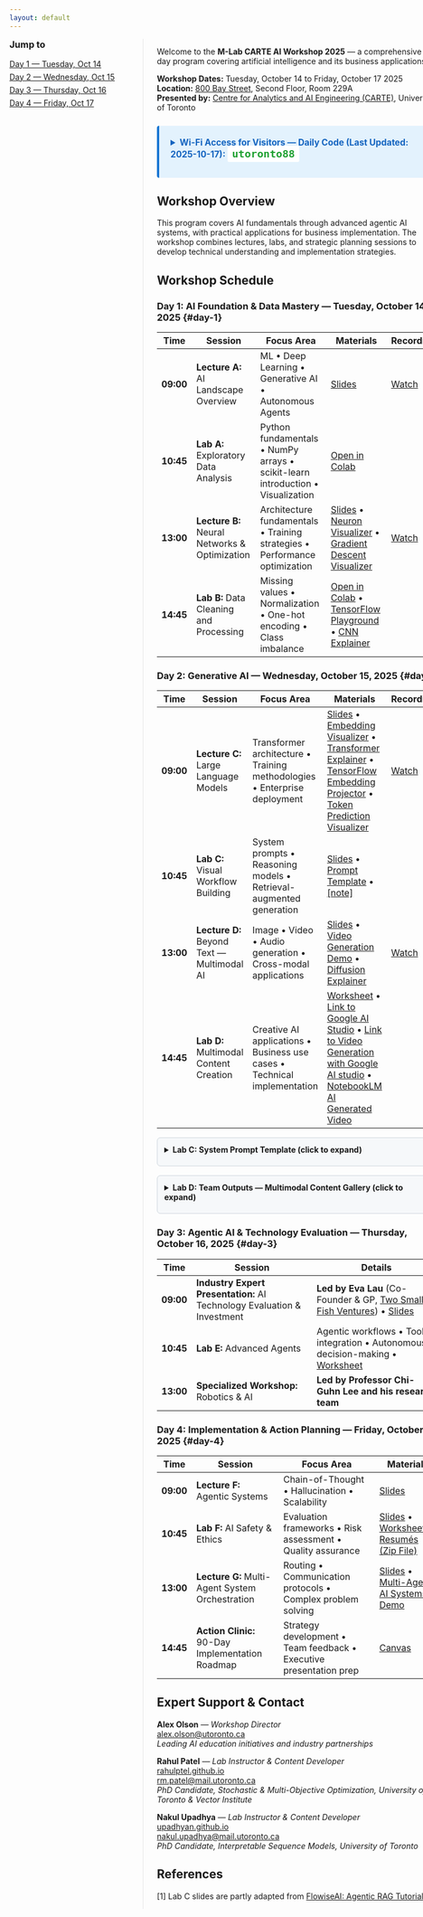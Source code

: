 ```yaml
---
layout: default
---
```


<style>
/* simple left nav for in-page anchors */
.page-wrap { display: flex; gap: 24px; }
.page-toc { min-width: 220px; border-right: 1px solid #e5e5e5; padding-right: 16px; }
.page-toc h3 { margin-top: 0; font-size: 1rem; }
.page-toc ul { list-style: none; padding-left: 0; margin: 8px 0; }
.page-toc li { margin: 6px 0; }
.page-content-body { flex: 1; }
@media (max-width: 900px) {
  .page-wrap { flex-direction: column; }
  .page-toc { border-right: none; border-bottom: 1px solid #e5e5e5; padding-bottom: 12px; }
}
</style>

<script>
function copyLabCPrompt(btn) {
  const text = document.getElementById('lab-c-prompt').textContent;
  navigator.clipboard.writeText(text).then(function() {
    const originalText = btn.textContent;
    btn.textContent = '✓ Copied!';
    btn.style.background = '#28a745';
    setTimeout(function() {
      btn.textContent = originalText;
      btn.style.background = '#0066cc';
    }, 2000);
  }).catch(function(err) {
    alert('Failed to copy text: ' + err);
  });
}
</script>

<div class="page-wrap">
  <nav class="page-toc" aria-label="Page navigation">
    <h3>Jump to</h3>
    <ul>
      <li><a href="#day-1">Day 1 — Tuesday, Oct 14</a></li>
      <li><a href="#day-2">Day 2 — Wednesday, Oct 15</a></li>
      <li><a href="#day-3">Day 3 — Thursday, Oct 16</a></li>
      <li><a href="#day-4">Day 4 — Friday, Oct 17</a></li>
    </ul>
  </nav>

  <div class="page-content-body" markdown="1">

Welcome to the **M-Lab CARTE AI Workshop 2025** — a comprehensive 4-day program covering artificial intelligence and its business applications.

**Workshop Dates:** Tuesday, October 14 to Friday, October 17 2025  
**Location:** [800 Bay Street](https://maps.app.goo.gl/aStqyNu9qWBmrM7f9), Second Floor, Room 229A  
**Presented by:** [Centre for Analytics and AI Engineering (CARTE)](https://carte.utoronto.ca), University of Toronto  

<div style="margin: 24px 0; padding: 20px; background: #e3f2fd; border-left: 4px solid #1976d2; border-radius: 4px;">
<details>
<summary style="cursor: pointer; font-weight: bold; font-size: 1.1em; color: #1565c0; margin-bottom: 12px;">
Wi-Fi Access for Visitors — Daily Code (Last Updated: 2025-10-17): <code style="background: white; padding: 4px 8px; border-radius: 3px; color:rgb(30, 160, 48); font-size: 1.2em;">utoronto88</code>
</summary>

<p><strong>Network:</strong> eduroam (via eduroam Visitor Access - eVA)</p>

<p><strong>Daily Credentials:</strong></p>
<ul style="margin: 8px 0;">
<li><strong>Phone Number:</strong> <code>+1 (833) 338-7626</code> <em style="color:#757575;">(This number remains the same every day)</em></li>
<li><strong>Daily Passcode:</strong> <code>utoronto88</code></li>
</ul>

<p><strong>How to Connect:</strong></p>
<ol style="margin: 8px 0;">
<li><strong>First time:</strong> Text (SMS) the daily passcode to the phone number listed above</li>
<li>You will receive a return SMS with your username and password (these stay the same throughout the workshop)</li>
<li>Select the <strong>"eduroam"</strong> Wi-Fi network on your device</li>
<li>Login using the credentials you received via SMS</li>
<li>You now have Wi-Fi access for the day</li>
</ol>

<p style="margin-bottom: 0;"><em>Note: Each day you need to re-authorize access by texting the new daily passcode, but you will use the same username and password credentials throughout. </em></p>
</details>
</div>

## Workshop Overview

This program covers AI fundamentals through advanced agentic AI systems, with practical applications for business implementation. The workshop combines lectures, labs, and strategic planning sessions to develop technical understanding and implementation strategies.

## Workshop Schedule

### **Day 1: AI Foundation & Data Mastery** — Tuesday, October 14, 2025 {#day-1}

| **Time** | **Session** | **Focus Area** | **Materials** | **Recording** |
|----------|-------------|----------------|---------------|---------------|
| **09:00** | **Lecture A:** AI Landscape Overview | ML • Deep Learning • Generative AI • Autonomous Agents | [Slides](https://github.com/CARTE-Toronto/mlab-carte-ai-workshop-2025/raw/main/slides/lecture_a_ai_landscape_overview.pdf) | [Watch](https://youtu.be/LoMWPXntUV4) |
| **10:45** | **Lab A:** Exploratory Data Analysis | Python fundamentals • NumPy arrays • scikit-learn introduction • Visualization | [Open in Colab](https://colab.research.google.com/github/CARTE-Toronto/mlab-carte-ai-workshop-2025/blob/main/labs/lab_a_exploratory_data_analysis.ipynb) | |
| **13:00** | **Lecture B:** Neural Networks & Optimization | Architecture fundamentals • Training strategies • Performance optimization | [Slides](https://github.com/CARTE-Toronto/mlab-carte-ai-workshop-2025/raw/main/slides/lecture_b_neural_networks_and_optimization.pdf) • [Neuron Visualizer](https://interactive-neuron-visualizer-871047044699.us-west1.run.app) • [Gradient Descent Visualizer](https://gradient-descent-visualizer-871047044699.us-west1.run.app) | [Watch](https://youtu.be/OG-U7psvVoE) |
| **14:45** | **Lab B:** Data Cleaning and Processing | Missing values • Normalization • One-hot encoding • Class imbalance | [Open in Colab](https://colab.research.google.com/github/CARTE-Toronto/mlab-carte-ai-workshop-2025/blob/main/labs/lab_b_data_cleaning_and_processing.ipynb) • [TensorFlow Playground](https://playground.tensorflow.org) • [CNN Explainer](https://poloclub.github.io/cnn-explainer/) | |

### **Day 2: Generative AI** — Wednesday, October 15, 2025 {#day-2}

| **Time** | **Session** | **Focus Area** | **Materials** | **Recording** |
|----------|-------------|----------------|---------------|---------------|
| **09:00** | **Lecture C:** Large Language Models | Transformer architecture • Training methodologies • Enterprise deployment | [Slides](https://github.com/CARTE-Toronto/mlab-carte-ai-workshop-2025/raw/main/slides/lecture_c_large_language_models.pdf) • [Embedding Visualizer](https://word-embedding-visualizer-871047044699.us-west1.run.app) • [Transformer Explainer](https://poloclub.github.io/transformer-explainer/) • [TensorFlow Embedding Projector](https://projector.tensorflow.org/) • [Token Prediction Visualizer](https://gemini-token-predictor-871047044699.us-west1.run.app/) | [Watch](https://youtu.be/BJxgCXwvLVk) |
| **10:45** | **Lab C:** Visual Workflow Building | System prompts • Reasoning models  • Retrieval-augmented generation | [Slides](https://github.com/CARTE-Toronto/mlab-carte-ai-workshop-2025/raw/main/slides/lab_c_visual_workflow_building.pdf) • [Prompt Template](#lab-c-prompt-template) • [[note]](#ref1) | |
| **13:00** | **Lecture D:** Beyond Text — Multimodal AI | Image • Video • Audio generation • Cross-modal applications | [Slides](https://github.com/CARTE-Toronto/mlab-carte-ai-workshop-2025/raw/main/slides/lecture_d_beyond_text_and_multimodal_ai.pdf) • [Video Generation Demo](https://generative-animation-explainer-871047044699.us-west1.run.app) • [Diffusion Explainer](https://poloclub.github.io/diffusion-explainer/) | [Watch](https://youtu.be/9CjBZ4bHz9A) |
| **14:45** | **Lab D:** Multimodal Content Creation | Creative AI applications • Business use cases • Technical implementation | [Worksheet](https://github.com/CARTE-Toronto/mlab-carte-ai-workshop-2025/raw/main/slides/lab_d_multimodal_content_generation.pdf) • [Link to Google AI Studio](https://aistudio.google.com/) • [Link to Video Generation with Google AI studio](https://aistudio.google.com/prompts/new_video) • [NotebookLM AI Generated Video](https://github.com/CARTE-Toronto/mlab-carte-ai-workshop-2025/raw/main/assets/Neural_Text-to-Speech.mp4) | |

<div id="lab-c-prompt-template" style="margin: 16px 0; padding: 12px; background: #f6f8fa; border: 1px solid #d0d7de; border-radius: 6px;">
<details>
<summary style="cursor: pointer; font-weight: bold; margin-bottom: 8px;">Lab C: System Prompt Template (click to expand)</summary>
<pre id="lab-c-prompt" style="background: white; padding: 12px; border-radius: 4px; overflow-x: auto;">Given the user question and history, construct a short string that can be used for searching a document store. Only generate the query, no meta comments, no explanation Example: Question: what are the events happening today? Query: today's event Example: Question: how about the address? Query: business address of the shop Question: {{ question }} Query:</pre>
<button onclick="copyLabCPrompt(this)" style="padding: 8px 16px; cursor: pointer; background: #0066cc; color: white; border: none; border-radius: 4px; font-size: 14px; font-weight: 500; margin-top: 8px;">📋 Copy to Clipboard</button>
</details>
</div>

<div id="lab-d-outputs" style="margin: 16px 0; padding: 12px; background: #f6f8fa; border: 1px solid #d0d7de; border-radius: 6px;">
<details>
<summary style="cursor: pointer; font-weight: bold; margin-bottom: 8px;">Lab D: Team Outputs — Multimodal Content Gallery (click to expand)</summary>
<div style="background: white; padding: 12px; border-radius: 4px;">

<h4 style="margin-top: 0;">Table 1</h4>
<ul>
<li><a href="https://github.com/CARTE-Toronto/mlab-carte-ai-workshop-2025/raw/main/lab-d-output/Table%201/Generated%20File%20October%2015%2C%202025%20-%203_24PM.mp4" target="_blank">Video 1</a></li>
<li><a href="https://github.com/CARTE-Toronto/mlab-carte-ai-workshop-2025/raw/main/lab-d-output/Table%201/Generated%20Image%20October%2015%2C%202025%20-%203_00PM.png" target="_blank">Image 1</a></li>
<li><a href="https://github.com/CARTE-Toronto/mlab-carte-ai-workshop-2025/raw/main/lab-d-output/Table%201/Generated%20Image%20October%2015%2C%202025%20-%203_11PM.png" target="_blank">Image 2</a></li>
</ul>

<h4>Table 2</h4>
<ul>
<li><a href="https://github.com/CARTE-Toronto/mlab-carte-ai-workshop-2025/raw/main/lab-d-output/Table%202/MovieAd.mp4" target="_blank">Video 1</a></li>
<li><a href="https://github.com/CARTE-Toronto/mlab-carte-ai-workshop-2025/raw/main/lab-d-output/Table%202/PosterAdpng.png" target="_blank">Image 1</a></li>
</ul>

<h4>Table 3</h4>
<ul>
<li><a href="https://github.com/CARTE-Toronto/mlab-carte-ai-workshop-2025/raw/main/lab-d-output/Table%203/Generated%20File%20October%2015%2C%202025%20-%2012_13PM%20(1).mp4" target="_blank">Video 1</a></li>
<li><a href="https://github.com/CARTE-Toronto/mlab-carte-ai-workshop-2025/raw/main/lab-d-output/Table%203/Image.png" target="_blank">Image 1</a></li>
<li><a href="https://github.com/CARTE-Toronto/mlab-carte-ai-workshop-2025/raw/main/lab-d-output/Table%203/Terran%20Nature%20Lamp.png" target="_blank">Image 2</a></li>
</ul>

<h4>Table 4</h4>
<ul>
<li><a href="https://github.com/CARTE-Toronto/mlab-carte-ai-workshop-2025/raw/main/lab-d-output/Table%204/20251015_1517_01k7mmjm6nfqs96sf2zcmdqwbs.mp4" target="_blank">Video 1</a></li>
<li><a href="https://github.com/CARTE-Toronto/mlab-carte-ai-workshop-2025/raw/main/lab-d-output/Table%204/20251015_1527_01k7mnc9p0fb9tpbe8gcxqqpx4.mp4" target="_blank">Video 2</a></li>
<li><a href="https://github.com/CARTE-Toronto/mlab-carte-ai-workshop-2025/raw/main/lab-d-output/Table%204/a_video_based_on_this_info_product.mp4" target="_blank">Video 3</a></li>
</ul>

<h4>Table 5</h4>
<ul>
<li><a href="https://github.com/CARTE-Toronto/mlab-carte-ai-workshop-2025/raw/main/lab-d-output/Table%205/Video.mp4" target="_blank">Video 1</a></li>
<li><a href="https://github.com/CARTE-Toronto/mlab-carte-ai-workshop-2025/raw/main/lab-d-output/Table%205/Logo.png" target="_blank">Image 1</a></li>
<li><a href="https://github.com/CARTE-Toronto/mlab-carte-ai-workshop-2025/raw/main/lab-d-output/Table%205/Poster.png" target="_blank">Image 2</a></li>
</ul>

</div>
</details>
</div>

### **Day 3: Agentic AI & Technology Evaluation** — Thursday, October 16, 2025 {#day-3}

| **Time** | **Session** | **Details** |
|----------|-------------|---------------|
| **09:00** | **Industry Expert Presentation:** AI Technology Evaluation & Investment | **Led by Eva Lau** (Co-Founder & GP, [Two Small Fish Ventures](https://twosmallfish.vc/)) • [Slides](https://github.com/CARTE-Toronto/mlab-carte-ai-workshop-2025/raw/main/slides/assessing_startup_opportunities_in_the_ai_era.pdf) |
| **10:45** | **Lab E:** Advanced Agents | Agentic workflows • Tool integration • Autonomous decision-making • [Worksheet](https://github.com/CARTE-Toronto/mlab-carte-ai-workshop-2025/raw/main/slides/lab_e_agent_workflow_exercise.pdf) |
| **13:00** | **Specialized Workshop:** Robotics & AI | **Led by Professor Chi-Guhn Lee and his research team** |

### **Day 4: Implementation & Action Planning** — Friday, October 17, 2025 {#day-4}

| **Time** | **Session** | **Focus Area** | **Materials** |
|----------|-------------|----------------| ------------- |
| **09:00** | **Lecture F:** Agentic Systems | Chain-of-Thought • Hallucination • Scalability | [Slides](https://github.com/CARTE-Toronto/mlab-carte-ai-workshop-2025/raw/main/slides/lecture_f_agentic_systems.pdf) |
| **10:45** | **Lab F:** AI Safety & Ethics | Evaluation frameworks • Risk assessment • Quality assurance |[Slides](https://github.com/CARTE-Toronto/mlab-carte-ai-workshop-2025/raw/main/slides/lab_f_ai_safety_and_ethics.pdf) • [Worksheet](https://github.com/CARTE-Toronto/mlab-carte-ai-workshop-2025/raw/main/slides/lab_f_safety_workshop.pdf) • [Resumés (Zip File)](https://github.com/CARTE-Toronto/mlab-carte-ai-workshop-2025/raw/main/assets/Resumes.zip) |
| **13:00** | **Lecture G:** Multi-Agent System Orchestration | Routing • Communication protocols • Complex problem solving | [Slides](https://github.com/CARTE-Toronto/mlab-carte-ai-workshop-2025/raw/main/slides/lecture_g_multi_agent_system_orchestration.pdf) • [Multi-Agent AI Systems Demo](https://multi-agent-ai-systems-871047044699.us-west1.run.app) |
| **14:45** | **Action Clinic:** 90-Day Implementation Roadmap | Strategy development • Team feedback • Executive presentation prep | [Canvas](https://github.com/CARTE-Toronto/mlab-carte-ai-workshop-2025/raw/main/slides/action_clinic_canvas.pdf)|

## Expert Support & Contact

**Alex Olson** — *Workshop Director*  
[alex.olson@utoronto.ca](mailto:alex.olson@utoronto.ca)  
*Leading AI education initiatives and industry partnerships*

**Rahul Patel** — *Lab Instructor & Content Developer*  
[rahulptel.github.io](https://rahulptel.github.io/)  
[rm.patel@mail.utoronto.ca](mailto:rm.patel@mail.utoronto.ca)  
*PhD Candidate, Stochastic & Multi-Objective Optimization, University of Toronto & Vector Institute*

**Nakul Upadhya** — *Lab Instructor & Content Developer*  
[upadhyan.github.io](https://upadhyan.github.io/index.html)  
[nakul.upadhya@mail.utoronto.ca](mailto:nakul.upadhya@mail.utoronto.ca)  
*PhD Candidate, Interpretable Sequence Models, University of Toronto*

## References

<a id="ref1"></a>[1] Lab C slides are partly adapted from [FlowiseAI: Agentic RAG Tutorial](https://docs.flowiseai.com/tutorials/agentic-rag)

  </div>
</div>